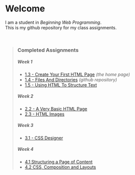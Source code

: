 <h1>Welcome</h1>
<p>
    I am a student in <i>Beginning Web Programming</i>. 
    <br>This is my github repository for my class assignments.
</p>
<br>
 <blockquote>
    <h3>Completed Assignments</h3>

<h5>Week 1</h5>
<ul>
  <li><a href="https://joelxdav.github.io/">1.3 - Create Your First HTML Page</a> <i>(the home page)</i></li>
  <li><a href="https://github.com/joelxdav/joelxdav.github.io">1.4 - Files And Directories</a> <i>(github repository)</i></li>
  <li><a href="https://joelxdav.github.io/week01/in-the-beginning.html">1.5 - Using HTML To Structure Text</a></li>
</ul>

<h5>Week 2</h5>
<ul>
  <li><a href="https://joelxdav.github.io/week02/coding101.html">2.2 - A Very Basic HTML Page</a></li>
  <li><a href="https://joelxdav.github.io/week02/HTML-images.html">2.3 - HTML Images</a></li>
</ul>

<h5>Week 3</h5>
<ul>
  <li><a href="https://joelxdav.github.io/week03/css-designer.html">3.1 - CSS Designer</a></li>
</ul>

<h5>Week 4</h5>
<ul>
  <li><a href="https://joelxdav.github.io/week04/birds.html">4.1 Structuring a Page of Content</a></li>
  <li><a href="https://joelxdav.github.io/week04/cookieandkate.html">4.2 CSS, Composition and Layouts</a></li>
</ul>
  </blockquote>
